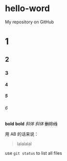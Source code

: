 # hello-word
My repository on GitHub
# 1
## 2
### 3
#### 4
##### 5
###### 6

**bold**  __bold__
*斜体*  _斜体_
~~删除线~~

用 AB 的话来说：
> lalalalal
>

use `git status` to list all files
